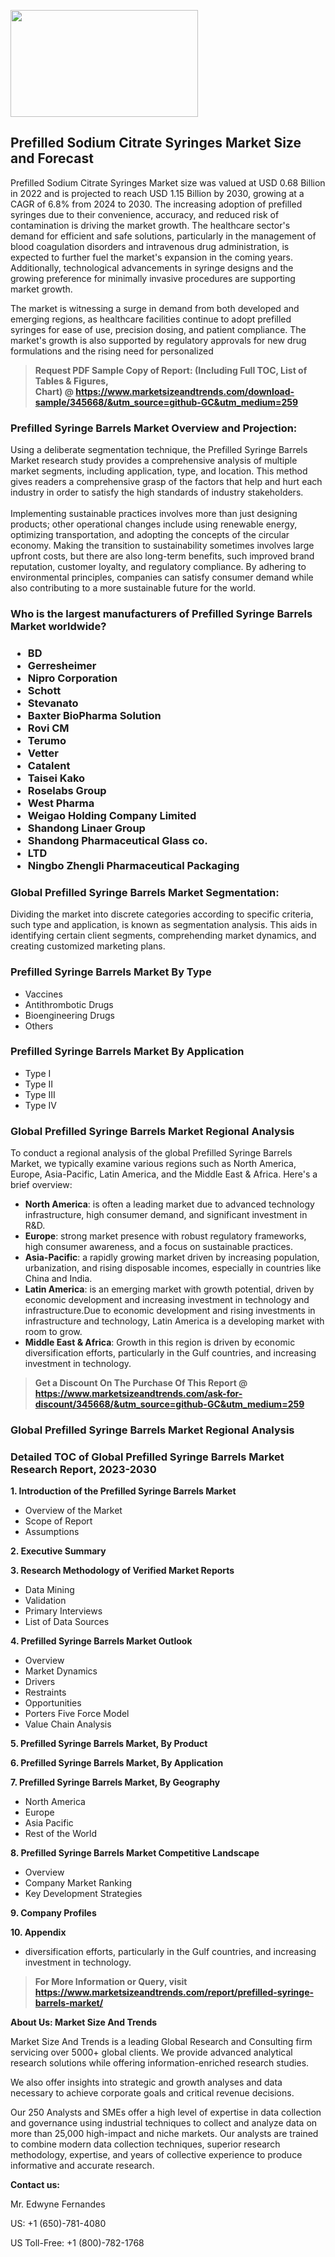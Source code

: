 <p><img class="alignnone size-medium wp-image-20088" src="https://ffe5etoiles.com/wp-content/uploads/2024/12/MST1-300x171.png" alt="" width="300" height="171" /></p><h2>Prefilled Sodium Citrate Syringes Market Size and Forecast</h2><p>Prefilled Sodium Citrate Syringes Market size was valued at USD 0.68 Billion in 2022 and is projected to reach USD 1.15 Billion by 2030, growing at a CAGR of 6.8% from 2024 to 2030. The increasing adoption of prefilled syringes due to their convenience, accuracy, and reduced risk of contamination is driving the market growth. The healthcare sector's demand for efficient and safe solutions, particularly in the management of blood coagulation disorders and intravenous drug administration, is expected to further fuel the market's expansion in the coming years. Additionally, technological advancements in syringe designs and the growing preference for minimally invasive procedures are supporting market growth.</p><p>The market is witnessing a surge in demand from both developed and emerging regions, as healthcare facilities continue to adopt prefilled syringes for ease of use, precision dosing, and patient compliance. The market's growth is also supported by regulatory approvals for new drug formulations and the rising need for personalized </p><blockquote id="" class=""><strong>Request PDF Sample Copy of Report: (Including Full TOC, List of Tables &amp; Figures, Chart)&nbsp;@&nbsp;<strong><a href="https://www.marketsizeandtrends.com/download-sample/345668/&utm_source=github-GC&utm_medium=259" target="_blank">https://www.marketsizeandtrends.com/download-sample/345668/&utm_source=github-GC&utm_medium=259</a></strong></strong></blockquote><h3 id="" class="">Prefilled Syringe Barrels Market&nbsp;Overview and Projection:</h3><p id="" class="">Using a deliberate segmentation technique, the Prefilled Syringe Barrels Market research study provides a comprehensive analysis of multiple market segments, including application, type, and location. This method gives readers a comprehensive grasp of the factors that help and hurt each industry in order to satisfy the high standards of industry stakeholders. <br /> <br />Implementing sustainable practices involves more than just designing products; other operational changes include using renewable energy, optimizing transportation, and adopting the concepts of the circular economy. Making the transition to sustainability sometimes involves large upfront costs, but there are also long-term benefits, such improved brand reputation, customer loyalty, and regulatory compliance. By adhering to environmental principles, companies can satisfy consumer demand while also contributing to a more sustainable future for the world.</p><h3 id="" class="">Who is the largest manufacturers of&nbsp;Prefilled Syringe Barrels Market worldwide?</h3><h3 class=""><p><ul><li>BD </li><li> Gerresheimer </li><li> Nipro Corporation </li><li> Schott </li><li> Stevanato </li><li> Baxter BioPharma Solution </li><li> Rovi CM </li><li> Terumo </li><li> Vetter </li><li> Catalent </li><li> Taisei Kako </li><li> Roselabs Group </li><li> West Pharma </li><li> Weigao Holding Company Limited </li><li> Shandong Linaer Group </li><li> Shandong Pharmaceutical Glass co. </li><li> LTD </li><li> Ningbo Zhengli Pharmaceutical Packaging</li></ul></p></h3><h3 id="" class="">Global&nbsp;Prefilled Syringe Barrels Market Segmentation:</h3><p id="" class="">Dividing the market into discrete categories according to specific criteria, such type and application, is known as segmentation analysis. This aids in identifying certain client segments, comprehending market dynamics, and creating customized marketing plans.</p><h3 id="" class="">Prefilled Syringe Barrels Market&nbsp;By Type</h3><p><p><ul><li>Vaccines</li><li> Antithrombotic Drugs</li><li> Bioengineering Drugs</li><li> Others</p></li></ul></p></p><h3 id="" class="">Prefilled Syringe Barrels Market&nbsp;By Application</h3><p class=""><p><ul><li>Type I</li><li> Type II</li><li> Type III</li><li> Type IV</li></ul></p></p><h3 id="" class="">Global Prefilled Syringe Barrels Market Regional Analysis</h3><p id="" class="">To conduct a regional analysis of the global Prefilled Syringe Barrels Market, we typically examine various regions such as North America, Europe, Asia-Pacific, Latin America, and the Middle East &amp; Africa. Here's a brief overview:</p><ul><li><strong>North America</strong>: is often a leading market due to advanced technology infrastructure, high consumer demand, and significant investment in R&amp;D.</li><li><strong>Europe</strong>: strong market presence with robust regulatory frameworks, high consumer awareness, and a focus on sustainable practices.</li><li><strong>Asia-Pacific</strong>: a rapidly growing market driven by increasing population, urbanization, and rising disposable incomes, especially in countries like China and India.</li><li><strong>Latin America</strong>: is an emerging market with growth potential, driven by economic development and increasing investment in technology and infrastructure.Due to economic development and rising investments in infrastructure and technology, Latin America is a developing market with room to grow.</li><li><strong>Middle East &amp; Africa</strong>: Growth in this region is driven by economic diversification efforts, particularly in the Gulf countries, and increasing investment in technology.</li></ul><blockquote id="" class=""><strong>Get a Discount On The Purchase Of This Report @ <strong><a href="https://www.marketsizeandtrends.com/ask-for-discount/345668/&utm_source=github-GC&utm_medium=259" target="_blank">https://www.marketsizeandtrends.com/ask-for-discount/345668/&utm_source=github-GC&utm_medium=259</a></strong></strong></blockquote><h3 id="" class="">Global Prefilled Syringe Barrels Market Regional Analysis</h3><h3 id="" class="">Detailed TOC of Global Prefilled Syringe Barrels Market Research Report, 2023-2030</h3><p id="" class=""><strong>1. Introduction of the Prefilled Syringe Barrels Market</strong></p><ul><li>Overview of the Market</li><li>Scope of Report</li><li>Assumptions</li></ul><p id="" class=""><strong>2. Executive Summary</strong></p><p id="" class=""><strong>3. Research Methodology of Verified Market Reports</strong></p><ul><li>Data Mining</li><li>Validation</li><li>Primary Interviews</li><li>List of Data Sources</li></ul><p id="" class=""><strong>4. Prefilled Syringe Barrels Market Outlook</strong></p><ul><li>Overview</li><li>Market Dynamics</li><li>Drivers</li><li>Restraints</li><li>Opportunities</li><li>Porters Five Force Model</li><li>Value Chain Analysis</li></ul><p id="" class=""><strong>5. Prefilled Syringe Barrels Market, By Product</strong></p><p id="" class=""><strong>6. Prefilled Syringe Barrels Market, By Application</strong></p><p id="" class=""><strong>7. Prefilled Syringe Barrels Market, By Geography</strong></p><ul><li>North America</li><li>Europe</li><li>Asia Pacific</li><li>Rest of the World</li></ul><p id="" class=""><strong>8. Prefilled Syringe Barrels Market Competitive Landscape</strong></p><ul><li>Overview</li><li>Company Market Ranking</li><li>Key Development Strategies</li></ul><p id="" class=""><strong>9. Company Profiles</strong></p><p id="" class=""><strong>10. Appendix</strong></p><ul><li>diversification efforts, particularly in the Gulf countries, and increasing investment in technology.</li></ul><blockquote id="" class=""><strong>For More Information or Query, visit <strong><strong><a href="https://www.marketsizeandtrends.com/report/prefilled-syringe-barrels-market/" target="_blank">https://www.marketsizeandtrends.com/report/prefilled-syringe-barrels-market/</a></strong></strong></strong></blockquote><p id="" class=""><strong>About Us: Market Size And Trends</strong></p><p id="" class="">Market Size And Trends is a leading Global Research and Consulting firm servicing over 5000+ global clients. We provide advanced analytical research solutions while offering information-enriched research studies.</p><p id="" class="">We also offer insights into strategic and growth analyses and data necessary to achieve corporate goals and critical revenue decisions.</p><p id="" class="">Our 250 Analysts and SMEs offer a high level of expertise in data collection and governance using industrial techniques to collect and analyze data on more than 25,000 high-impact and niche markets. Our analysts are trained to combine modern data collection techniques, superior research methodology, expertise, and years of collective experience to produce informative and accurate research.</p><p id="" class=""><strong>Contact us:</strong></p><p id="" class="">Mr. Edwyne Fernandes</p><p id="" class="">US: +1 (650)-781-4080</p><p id="" class="">US Toll-Free: +1 (800)-782-1768</p>
